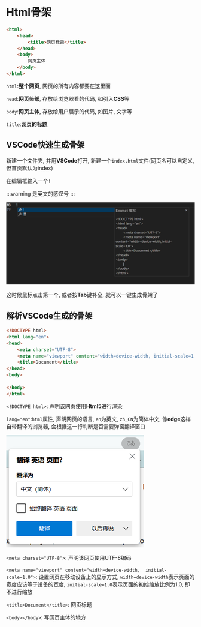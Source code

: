 # Html骨架

```html
<html>
	<head>
        <title>网页标题</title>
	</head>
	<body>
        网页主体
	</body>
</html>
```

`html`:**整个网页**, 网页的所有内容都要在这里面

`head`:**网页头部**, 存放给浏览器看的代码, 如引入**CSS**等

`body`:**网页主体**, 存放给用户展示的代码, 如图片, 文字等

`title`:**网页的标题**

## VSCode快速生成骨架

新建一个文件夹, 并用**VSCode**打开, 新建一个`index.html`文件(网页名可以自定义, 但首页默认为index)

在编辑框输入一个`!`

:::warning
是英文的感叹号
:::

![33fd357304c0bb5dc79be00fec1a10c0b68c9226](Assets/33fd357304c0bb5dc79be00fec1a10c0b68c9226.png)

这时候鼠标点击第一个, 或者按**Tab**键补全, 就可以一键生成骨架了

## 解析VSCode生成的骨架

```html
<!DOCTYPE html>
<html lang="en">
<head>
	<meta charset="UTF-8">
	<meta name="viewport" content="width=device-width, initial-scale=1.0">
	<title>Document</title>
</head>
<body>

</body>
</html>
```

`<!DOCTYPE html>`: 声明该网页使用**Html5**进行渲染

`lang="en"`:`html`属性, 声明网页的语言, `en`为英文, `zh_CN`为简体中文, 像**edge**这样自带翻译的浏览器, 会根据这一行判断是否需要弹窗翻译窗口

![4e0f22325cbd71345f1279e72ee8afd48f961b8b](Assets/4e0f22325cbd71345f1279e72ee8afd48f961b8b.png)

`<meta charset="UTF-8">`: 声明该网页使用UTF-8编码

`<meta name="viewport" content="width=device-width,  initial-scale=1.0">`: 设置网页在移动设备上的显示方式, `width=device-width`表示页面的宽度应该等于设备的宽度, `initial-scale=1.0`表示页面的初始缩放比例为1.0, 即不进行缩放

`<title>Document</title>`: 网页标题

`<body></body>`: 写网页主体的地方
